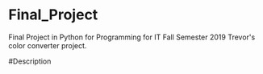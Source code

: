 # Final_Project
Final Project in Python for Programming for IT
Fall Semester 2019 
Trevor's color converter project.

#Description 
